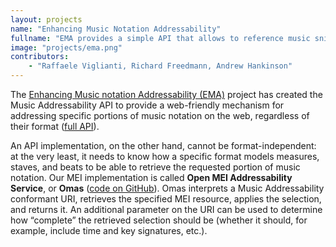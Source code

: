 ```yaml
---
layout: projects
name: "Enhancing Music Notation Addressability"
fullname: "EMA provides a simple API that allows to reference music snippets for micro-publications etc. The Omas webservice implements this API for MEI"
image: "projects/ema.png"
contributors: 
    - "Raffaele Viglianti, Richard Freedmann, Andrew Hankinson"
---
```

The [Enhancing Music notation Addressability (EMA)](http://mith.umd.edu/research/enhancing-music-notation-addressability/) project has created the Music Addressability API to provide a web-friendly mechanism for addressing specific portions of music notation on the web, regardless of their format ([full API](https://github.com/umd-mith/ema/blob/master/docs/api.md)).

An API implementation, on the other hand, cannot be format-independent: at the very least, it needs to know how a specific format models measures, staves, and beats to be able to retrieve the requested portion of music notation. Our MEI implementation is called **Open MEI Addressability Service**, or **Omas** ([code on GitHub](https://github.com/music-addressability/ema-for-mei)). Omas interprets a Music Addressability conformant URI, retrieves the specified MEI resource, applies the selection, and returns it. An additional parameter on the URI can be used to determine how “complete” the retrieved selection should be (whether it should, for example, include time and key signatures, etc.).
